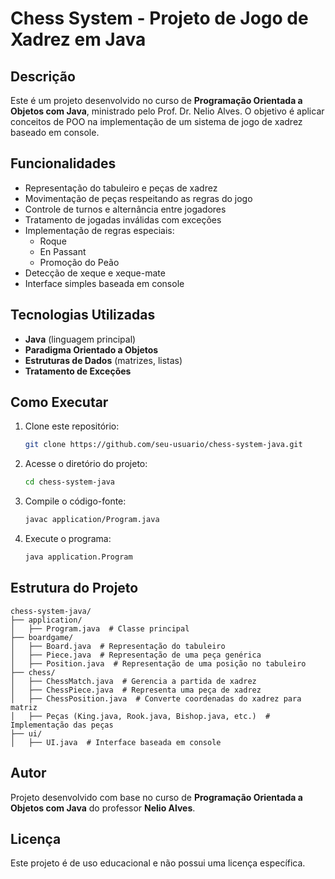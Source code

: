 # Chess System - Projeto de Jogo de Xadrez em Java

## Descrição
Este é um projeto desenvolvido no curso de **Programação Orientada a Objetos com Java**, ministrado pelo Prof. Dr. Nelio Alves. O objetivo é aplicar conceitos de POO na implementação de um sistema de jogo de xadrez baseado em console.

## Funcionalidades
- Representação do tabuleiro e peças de xadrez
- Movimentação de peças respeitando as regras do jogo
- Controle de turnos e alternância entre jogadores
- Tratamento de jogadas inválidas com exceções
- Implementação de regras especiais:
  - Roque
  - En Passant
  - Promoção do Peão
- Detecção de xeque e xeque-mate
- Interface simples baseada em console

## Tecnologias Utilizadas
- **Java** (linguagem principal)
- **Paradigma Orientado a Objetos**
- **Estruturas de Dados** (matrizes, listas)
- **Tratamento de Exceções**

## Como Executar
1. Clone este repositório:
   ```sh
   git clone https://github.com/seu-usuario/chess-system-java.git
   ```
2. Acesse o diretório do projeto:
   ```sh
   cd chess-system-java
   ```
3. Compile o código-fonte:
   ```sh
   javac application/Program.java
   ```
4. Execute o programa:
   ```sh
   java application.Program
   ```

## Estrutura do Projeto
```
chess-system-java/
├── application/
│   ├── Program.java  # Classe principal
├── boardgame/
│   ├── Board.java  # Representação do tabuleiro
│   ├── Piece.java  # Representação de uma peça genérica
│   ├── Position.java  # Representação de uma posição no tabuleiro
├── chess/
│   ├── ChessMatch.java  # Gerencia a partida de xadrez
│   ├── ChessPiece.java  # Representa uma peça de xadrez
│   ├── ChessPosition.java  # Converte coordenadas do xadrez para matriz
│   ├── Peças (King.java, Rook.java, Bishop.java, etc.)  # Implementação das peças
├── ui/
│   ├── UI.java  # Interface baseada em console
```

## Autor
Projeto desenvolvido com base no curso de **Programação Orientada a Objetos com Java** do professor **Nelio Alves**.

## Licença
Este projeto é de uso educacional e não possui uma licença específica.

